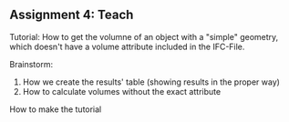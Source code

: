 ## Assignment 4: Teach

Tutorial:
How to get the volumne of an object with a "simple" geometry, which doesn't have a volume attribute included in the IFC-File.




Brainstorm:
1. How we create the results' table (showing results in the proper way)
2. How to calculate volumes without the exact attribute

How to make the tutorial
